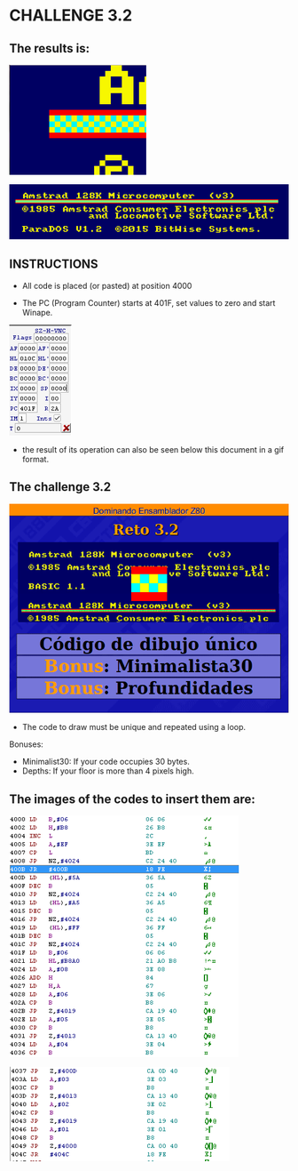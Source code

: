 # CHALLENGE 3.2

## The results is:

![](https://github.com/aggranadoss/amstradcpc-machine-code/blob/master/amstrad_cpc_exercises_resolved/challenge32/challenge32zoom.png)

![](https://github.com/aggranadoss/amstradcpc-machine-code/blob/master/amstrad_cpc_exercises_resolved/challenge32/challenge32.png)

## INSTRUCTIONS

- All code is placed (or pasted) at position 4000

- The PC (Program Counter) starts at 401F, set values to zero and start Winape.

![](https://github.com/aggranadoss/amstradcpc-machine-code/blob/master/images/shot/shot_flags.png)

- the result of its operation can also be seen below this document in a gif format.

## The challenge 3.2

![](https://github.com/aggranadoss/amstradcpc-machine-code/blob/master/images/challenge32/gifs/challenge32exercise.gif)

- The code to draw must be unique and repeated using a loop.

Bonuses:

- Minimalist30: If your code occupies 30 bytes.
- Depths: If your floor is more than 4 pixels high.

## The images of the codes to insert them are:

![](https://github.com/aggranadoss/amstradcpc-machine-code/blob/master/images/challenge32/1.png)

![](https://github.com/aggranadoss/amstradcpc-machine-code/blob/master/images/challenge32/2.png)